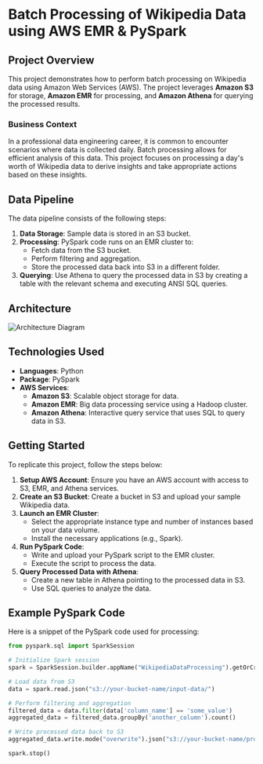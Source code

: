# Batch Processing of Wikipedia Data using AWS EMR & PySpark

## Project Overview

This project demonstrates how to perform batch processing on Wikipedia data using Amazon Web Services (AWS). The project leverages **Amazon S3** for storage, **Amazon EMR** for processing, and **Amazon Athena** for querying the processed results. 

### Business Context

In a professional data engineering career, it is common to encounter scenarios where data is collected daily. Batch processing allows for efficient analysis of this data. This project focuses on processing a day's worth of Wikipedia data to derive insights and take appropriate actions based on these insights.

## Data Pipeline

The data pipeline consists of the following steps:

1. **Data Storage**: Sample data is stored in an S3 bucket.
2. **Processing**: PySpark code runs on an EMR cluster to:
   - Fetch data from the S3 bucket.
   - Perform filtering and aggregation.
   - Store the processed data back into S3 in a different folder.
3. **Querying**: Use Athena to query the processed data in S3 by creating a table with the relevant schema and executing ANSI SQL queries.

## Architecture

![Architecture Diagram]()

## Technologies Used

- **Languages**: Python
- **Package**: PySpark
- **AWS Services**:
  - **Amazon S3**: Scalable object storage for data.
  - **Amazon EMR**: Big data processing service using a Hadoop cluster.
  - **Amazon Athena**: Interactive query service that uses SQL to query data in S3.

## Getting Started

To replicate this project, follow the steps below:

1. **Setup AWS Account**: Ensure you have an AWS account with access to S3, EMR, and Athena services.
2. **Create an S3 Bucket**: Create a bucket in S3 and upload your sample Wikipedia data.
3. **Launch an EMR Cluster**:
   - Select the appropriate instance type and number of instances based on your data volume.
   - Install the necessary applications (e.g., Spark).
4. **Run PySpark Code**:
   - Write and upload your PySpark script to the EMR cluster.
   - Execute the script to process the data.
5. **Query Processed Data with Athena**:
   - Create a new table in Athena pointing to the processed data in S3.
   - Use SQL queries to analyze the data.

## Example PySpark Code

Here is a snippet of the PySpark code used for processing:

```python
from pyspark.sql import SparkSession

# Initialize Spark session
spark = SparkSession.builder.appName("WikipediaDataProcessing").getOrCreate()

# Load data from S3
data = spark.read.json("s3://your-bucket-name/input-data/")

# Perform filtering and aggregation
filtered_data = data.filter(data['column_name'] == 'some_value')
aggregated_data = filtered_data.groupBy('another_column').count()

# Write processed data back to S3
aggregated_data.write.mode("overwrite").json("s3://your-bucket-name/processed-data/")

spark.stop()

